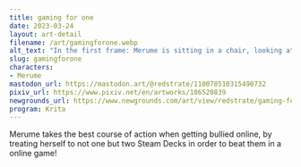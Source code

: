 ```yaml
---
title: gaming for one
date: 2023-03-24
layout: art-detail
filename: /art/gamingforone.webp
alt_text: "In the first frame: Merume is sitting in a chair, looking at a monitor with two of her hands on a keyboard and mouse. Her other arms are crossed below her chest. There are two speech bubbles insulting her, saying 'Wow you suck!' and 'Why don't you just play with yourself instead?'In the second frame: Merume is now in a brighter environment, holding two Steam Decks. One of her decks, she is playing the Heavy in Team Fortress 2, and on the other she is playing the Medic ubering that same heavy. In the next panel, it shows her team winning, and the top two players are her Heavy and Medic."
slug: gamingforone
characters:
- Merume
mastodon_url: https://mastodon.art/@redstrate/110078510315490732
pixiv_url: https://www.pixiv.net/en/artworks/106520839
newgrounds_url: https://www.newgrounds.com/art/view/redstrate/gaming-for-one
program: Krita
---
```

Merume takes the best course of action when getting bullied online, by treating herself to not one but two Steam Decks in order to beat them in a online game!
